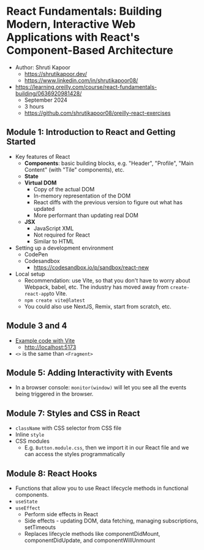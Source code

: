 # React Fundamentals: Building Modern, Interactive Web Applications with React's Component-Based Architecture

- Author: Shruti Kapoor
  - <https://shrutikapoor.dev/>
  - <https://www.linkedin.com/in/shrutikapoor08/>
- <https://learning.oreilly.com/course/react-fundamentals-building/0636920981428/>
  - September 2024
  - 3 hours
  - <https://github.com/shrutikapoor08/oreilly-react-exercises>

## Module 1: Introduction to React and Getting Started

- Key features of React
  - **Components**: basic building blocks, e.g. "Header", "Profile", "Main Content" (with "Tile" components), etc.
  - **State**
  - **Virtual DOM**
    - Copy of the actual DOM
    - In-memory representation of the DOM
    - React diffs with the previous version to figure out what has updated
    - More performant than updating real DOM
  - **JSX**
    - JavaScript XML
    - Not required for React
    - Similar to HTML
- Setting up a development environment
  - CodePen
  - Codesandbox
    - <https://codesandbox.io/p/sandbox/react-new>
- Local setup
  - Recommendation: use Vite, so that you don't have to worry about Webpack, babel, etc. The industry has moved away from `create-react-app`to Vite.
  - `npm create vite@latest`
  - You could also use NextJS, Remix, start from scratch, etc.

## Module 3 and 4

- [Example code with Vite](./oreilly-react-fundamentals-2024/)
  - <http://localhost:5173>
- `<>` is the same than `<Fragment>`

## Module 5: Adding Interactivity with Events

- In a browser console: `monitor(window)` will let you see all the events being triggered in the browser.

## Module 7: Styles and CSS in React

- `className` with CSS selector from CSS file
- Inline `style`
- CSS modules
  - E.g. `Button.module.css`, then we import it in our React file and we can access the styles programmatically

## Module 8: React Hooks

- Functions that allow you to use React lifecycle methods in functional components.
- `useState`
- `useEffect`
  - Perform side effects in React
  - Side effects - updating DOM, data fetching, managing subscriptions, setTimeouts
  - Replaces lifecycle methods like componentDidMount, componentDidUpdate, and componentWillUnmount